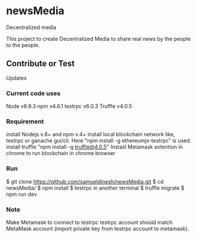 # newsMedia
Decentralized media

This project to create Decentralized Media to share real news by the people to the people.

## Contribute or Test
Updates

### Current code uses
Node v8.9.3
npm v4.6.1
testrpc v6.0.3
Truffle v4.0.5

### Requirement
install Nodejs v.8+ and npm v.4+
install local blockchain network like, testrpc or ganache gui/cli. Here "npm install -g ethereumjs-testrpc" is used.
install truffle "npm install -g truffle@4.0.5"
Instasl Metamask extention in chrome to run blockchain in chrome browser

### Run
$ git clone https://github.com/samueldinesh/newsMedia.git
$ cd newsMedia/
$ npm install
$ testrpc in another terminal
$ truffle migrate
$ npm run dev

### Note
Make Metamask to connect to testrpc
testrpc account should match MetaMask account (import private key from testrpc account to metamask).